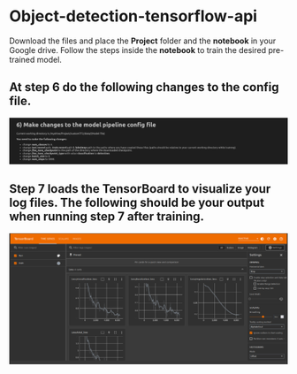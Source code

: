 # Object-detection-tensorflow-api
Download the files and place the **Project** folder and the **notebook** in your Google drive. Follow the steps inside the **notebook** to train the desired pre-trained model.

## At step 6 do the following changes to the config file.

![alt text](https://github.com/DishaJr/Object-detection-tensorflow-api/blob/main/Screenshot%20from%202023-04-08%2000-16-26.png)

## Step 7 loads the TensorBoard to visualize your log files. The following should be your output when running step 7 after training.

![alt text](https://github.com/DishaJr/Object-detection-tensorflow-api/blob/main/Screenshot%20from%202023-04-08%2000-28-55.png)
